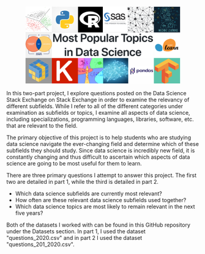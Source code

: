 <p align=center>
  <img src="Photos/Title Topics.png" width=80%>
</p>

In this two-part project, I explore questions posted on the Data Science Stack Exchange on Stack Exchange in order to examine the relevancy of different subfields. While I refer to all of the different categories under examination as subfields or topics, I examine all aspects of data science, including specializations, programming languages, libraries, software, etc. that are relevant to the field.

The primary objective of this project is to help students who are studying data science navigate the ever-changing field and determine which of these subfields they should study. Since data science is incredibly new field, it is constantly changing and thus difficult to ascertain which aspects of data science are going to be most useful for them to learn.

There are three primary questions I attempt to answer this project. The first two are detailed in part 1, while the third is detailed in part 2.
- Which data science subfields are currently most relevant?
- How often are these relevant data science subfields used together?
- Which data science topics are most likely to remain relevant in the next five years?

Both of the datasets I worked with can be found in this GitHub repository under the Datasets section. In part 1, I used the dataset "questions_2020.csv" and in part 2 I used the dataset "questions_201_2020.csv".
